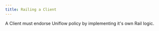 ```yaml
---
title: Railing a Client
---
```


A Client must endorse Uniflow policy by implementing it's own Rail logic.

